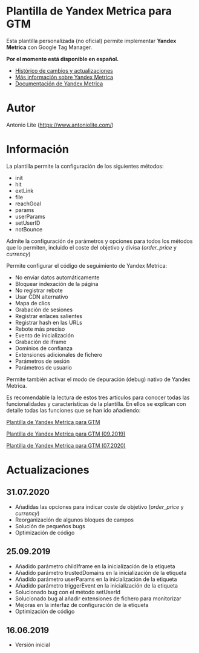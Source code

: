# Plantilla de Yandex Metrica para GTM

Esta plantilla personalizada (no oficial) permite implementar **Yandex Metrica** con Google Tag Manager.

**Por el momento está disponible en español.**

* [Histórico de cambios y actualizaciones](https://www.antoniolite.com/plantilla-de-yandex-metrica-para-gtm/)
* [Más información sobre Yandex Metrica](https://metrica.yandex.com)
* [Documentación de Yandex Metrica](https://yandex.com/support/metrica/index.html)

# Autor

Antonio Lite (https://www.antoniolite.com/)

# Información

La plantilla permite la configuración de los siguientes métodos:

- init
- hit
- extLink
- file
- reachGoal
- params
- userParams
- setUserID
- notBounce

Admite la configuración de parámetros y opciones para todos los métodos que lo permiten, incluido el coste del objetivo y divisa (_order\_price_ y _currency_)

Permite configurar el código de seguimiento de Yandex Metrica:

- No enviar datos automáticamente
- Bloquear indexación de la página
- No registrar rebote
- Usar CDN alternativo
- Mapa de clics
- Grabación de sesiones
- Registrar enlaces salientes
- Registrar hash en las URLs
- Rebote más preciso
- Evento de inicialización
- Grabación de iframe
- Dominios de confianza
- Extensiones adicionales de fichero
- Parámetros de sesión
- Parámetros de usuario

Permite también activar el modo de depuración (debug) nativo de Yandex Metrica.

Es recomendable la lectura de estos tres artículos para conocer todas las funcionalidades y características de la plantilla. En ellos se explican con detalle todas las funciones que se han ido añadiendo:

[Plantilla de Yandex Metrica para GTM](https://www.antoniolite.com/2019/06/plantilla-de-yandex-metrica-para-gtm/)

[Plantilla de Yandex Metrica para GTM (09.2019)](https://www.antoniolite.com/2019/09/plantilla-de-yandex-metrica-para-gtm-09-2019/)

[Plantilla de Yandex Metrica para GTM (07.2020)](https://www.antoniolite.com/2020/07/plantilla-de-yandex-metrica-para-gtm-07-2020)

# Actualizaciones

## 31.07.2020

* Añadidas las opciones para indicar coste de objetivo (_order\_price_ y _currency_)
* Reorganización de algunos bloques de campos
* Solución de pequeños bugs
* Optimización de código

## 25.09.2019

* Añadido parámetro childIframe en la inicialización de la etiqueta
* Añadido parámetro trustedDomains en la inicialización de la etiqueta
* Añadido parámetro userParams en la inicialización de la etiqueta
* Añadido parámetro triggerEvent en la inicialización de la etiqueta
* Solucionado bug con el método setUserId
* Solucionado bug al añadir extensiones de fichero para monitorizar
* Mejoras en la interfaz de configuración de la etiqueta
* Optimización de código

## 16.06.2019

* Versión inicial


